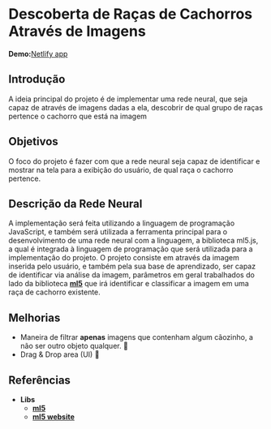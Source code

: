 # Descoberta de Raças de Cachorros Através de Imagens

**Demo:**[Netlify app](https://breeds-recognition.netlify.app/)
## Introdução
A ideia principal do projeto é de implementar uma rede neural, que seja capaz de através de imagens dadas a ela, descobrir de qual grupo de raças pertence o cachorro que está na imagem

## Objetivos
O foco do projeto é fazer com que a rede neural seja capaz de identificar e mostrar na tela para a exibição do usuário, de qual raça o cachorro pertence.

## Descrição da Rede Neural
A implementação será feita utilizando a linguagem de programação JavaScript, e também será utilizada a ferramenta principal para o desenvolvimento de uma rede neural com a linguagem, a biblioteca ml5.js, a qual é integrada à linguagem de programação que será utilizada para a implementação do projeto. O projeto consiste em através da imagem inserida pelo usuário, e também pela sua base de aprendizado, ser capaz de identificar via análise da imagem, parâmetros em geral trabalhados do lado da biblioteca **[ml5](https://github.com/ml5js/ml5-library)** que irá identificar e classificar a imagem em uma raça de cachorro existente.

## Melhorias
- Maneira de filtrar **apenas** imagens que contenham algum cãozinho, a não ser outro objeto qualquer. 🐾
- Drag & Drop area (UI) 💅

## Referências
- **Libs**
  - **[ml5](https://github.com/ml5js/ml5-library)**
  - **[ml5 website](https://ml5js.org/)**
